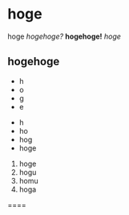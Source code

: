 # hoge
hoge *hogehoge?* **hogehoge!** _hoge_
## hogehoge

* h
* o
* g
* e
 
- h
- ho
- hog
- hoge

1. hoge
3. hogu
3. homu
4. hoga

====
